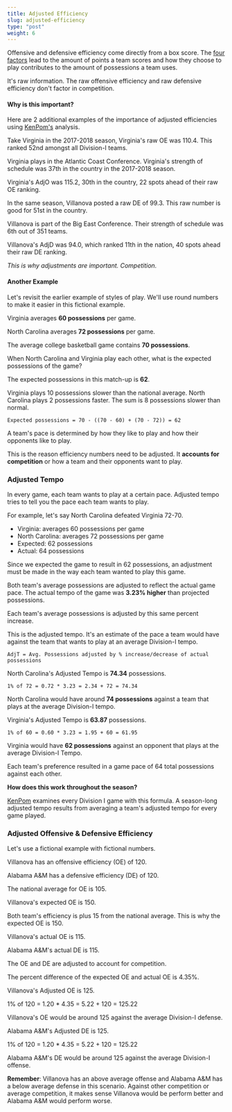 ```yaml
---
title: Adjusted Efficiency
slug: adjusted-efficiency
type: "post"
weight: 6
---
```


Offensive and defensive efficiency come directly from a box score. The [four factors](/four-factors/intro) lead to the amount of points a team scores and how they choose to play contributes to the amount of possessions a team uses.

It's raw information. The raw offensive efficiency and raw defensive efficiency don't factor in competition.

#### Why is this important?

Here are 2 additional examples of the importance of adjusted efficiencies using [KenPom's](http://kenpom.com/) analysis.

Take Virginia in the 2017-2018 season, Virginia's raw OE was 110.4. This ranked 52nd amongst all Division-I teams.

Virginia plays in the Atlantic Coast Conference. Virginia's strength of schedule was 37th in the country in the 2017-2018 season.

Virginia's AdjO was 115.2, 30th in the country, 22 spots ahead of their raw OE ranking.

In the same season, Villanova posted a raw DE of 99.3. This raw number is good for 51st in the country.

Villanova is part of the Big East Conference. Their strength of schedule was 6th out of 351 teams.

Villanova's AdjD was 94.0, which ranked 11th in the nation, 40 spots ahead their raw DE ranking.

_This is why adjustments are important. Competition._

#### Another Example

Let's revisit the earlier example of styles of play. We'll use round numbers to make it easier in this fictional example.

Virginia averages **60 possessions** per game.

North Carolina averages **72 possessions** per game.

The average college basketball game contains **70 possessions**.

When North Carolina and Virginia play each other, what is the expected possessions of the game?

The expected possessions in this match-up is **62**.

Virginia plays 10 possessions slower than the national average. North Carolina plays 2 possessions faster. The sum is 8 possessions slower than normal.

`Expected possessions = 70 - ((70 - 60) + (70 - 72)) = 62`

A team's pace is determined by how they like to play and how their opponents like to play.

This is the reason efficiency numbers need to be adjusted. It **accounts for competition** or how a team and their opponents want to play.

### Adjusted Tempo

In every game, each team wants to play at a certain pace. Adjusted tempo tries to tell you the pace each team wants to play.

For example, let's say North Carolina defeated Virginia 72-70.

* Virginia: averages 60 possessions per game
* North Carolina: averages 72 possessions per game
* Expected: 62 possessions
* Actual: 64 possessions

Since we expected the game to result in 62 possessions, an adjustment must be made in the way each team wanted to play this game.

Both team's average possessions are adjusted to reflect the actual game pace. The actual tempo of the game was **3.23% higher** than projected possessions.

Each team's average possessions is adjusted by this same percent increase.

This is the adjusted tempo. It's an estimate of the pace a team would have against the team that wants to play at an average Division-I tempo.

`AdjT = Avg. Possessions adjusted by % increase/decrease of actual possessions`

North Carolina's Adjusted Tempo is **74.34** possessions.

`1% of 72 = 0.72 * 3.23 = 2.34 + 72 = 74.34`

North Carolina would have around **74 possessions** against a team that plays at the average Division-I tempo.

Virginia's Adjusted Tempo is **63.87** possessions.

`1% of 60 = 0.60 * 3.23 = 1.95 + 60 = 61.95`

Virginia would have **62 possessions** against an opponent that plays at the average Division-I Tempo.

Each team's preference resulted in a game pace of 64 total possessions against each other.

**How does this work throughout the season?**

[KenPom](http://kenpom.com/) examines every Division I game with this formula. A season-long adjusted tempo results from averaging a team's adjusted tempo for every game played.

### Adjusted Offensive & Defensive Efficiency

Let's use a fictional example with fictional numbers.

Villanova has an offensive efficiency \(OE\) of 120.

Alabama A&M has a defensive efficiency \(DE\) of 120.

The national average for OE is 105.

Villanova's expected OE is 150.

Both team's efficiency is plus 15 from the national average. This is why the expected OE is 150.

Villanova's actual OE is 115.

Alabama A&M's actual DE is 115.

The OE and DE are adjusted to account for competition.

The percent difference of the expected OE and actual OE is 4.35%.

Villanova's Adjusted OE is 125.

1% of 120 = 1.20 \* 4.35 = 5.22 + 120 = 125.22

Villanova's OE would be around 125 against the average Division-I defense.

Alabama A&M's Adjusted DE is 125.

1% of 120 = 1.20 \* 4.35 = 5.22 + 120 = 125.22

Alabama A&M's DE would be around 125 against the average Division-I offense.

**Remember**: Villanova has an above average offense and Alabama A&M has a below average defense in this scenario. Against other competition or average competition, it makes sense Villanova would be perform better and Alabama A&M would perform worse.

